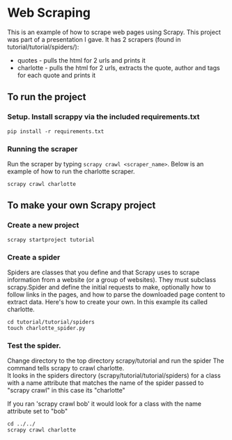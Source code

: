 # Web Scraping
This is an example of how to scrape web pages using Scrapy.  This project was part of a presentation I gave.  It has 2 scrapers (found in tutorial/tutorial/spiders/):

* quotes - pulls the html for 2 urls and prints it 
* charlotte - pulls the html for 2 urls, extracts the quote, author and tags for each quote and prints it


## To run the project
### Setup.  Install scrappy via the included requirements.txt

```
pip install -r requirements.txt
```

### Running the scraper
Run the scraper by typing `scrapy crawl <scraper_name>`.  Below is an example of how to run the charlotte scraper.

```
scrapy crawl charlotte
```


## To make your own Scrapy project 

### Create a new project

```
scrapy startproject tutorial
```


### Create a spider

Spiders are classes that you define and that Scrapy uses to scrape information from a website (or a group of websites). They must subclass scrapy.Spider and define the initial requests to make, optionally how to follow links in the pages, and how to parse the downloaded page content to extract data.  Here's how to create your own.  In this example its called charlotte.

```
cd tutorial/tutorial/spiders
touch charlotte_spider.py
```

### Test the spider.  

Change directory to the top directory scrapy/tutorial and run the spider
The command tells scrapy to crawl charlotte.  
It looks in the spiders directory (scrapy/tutorial/tutorial/spiders) for a class with 
a name attribute that matches the name of the spider passed to "scrapy crawl" in this case its "charlotte"

If you ran 'scrapy crawl bob' it would look for a class with the name attribute set to "bob"

```
cd ../../
scrapy crawl charlotte
```



